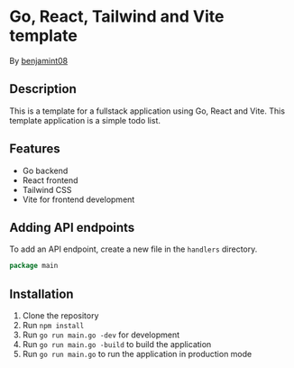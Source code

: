 # Go, React, Tailwind and Vite template

By [benjamint08](https://github.com/benjamint08)

## Description

This is a template for a fullstack application using Go, React and Vite. This template application is a simple todo list.

## Features

- Go backend
- React frontend
- Tailwind CSS
- Vite for frontend development

## Adding API endpoints

To add an API endpoint, create a new file in the `handlers` directory.
```go
package main
```

## Installation

1. Clone the repository
2. Run `npm install`
3. Run `go run main.go -dev` for development
4. Run `go run main.go -build` to build the application
5. Run `go run main.go` to run the application in production mode